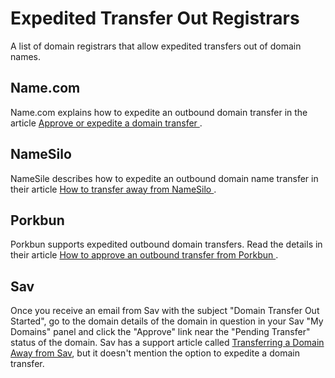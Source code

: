 # Expedited Transfer Out Registrars

A list of domain registrars that allow expedited transfers out of domain names.

## Name.com

Name.com explains how to expedite an outbound domain transfer in the article [Approve or expedite a domain transfer
](https://www.name.com/support/articles/206103837-approve-or-expedite-a-domain-transfer).

## NameSilo

NameSile describes how to expedite an outbound domain name transfer in their article [How to transfer away from NameSilo
](https://www.namesilo.com/Support/How-to-transfer-away-from-NameSilo).

## Porkbun

Porkbun supports expedited outbound domain transfers. Read the details in their article [How to approve an outbound transfer from Porkbun
](https://kb.porkbun.com/article/139-how-to-approve-an-outbound-transfer-from-porkbun).

## Sav

Once you receive an email from Sav with the subject "Domain Transfer Out Started", go to the domain details of the domain in question in your Sav "My Domains" panel and click the "Approve" link near the "Pending Transfer" status of the domain. Sav has a support article called [Transferring a Domain Away from Sav](https://help.sav.com/hc/en-us/articles/11932938198171-Transferring-a-Domain-Away-from-Sav), but it doesn't mention the option to expedite a domain transfer.
